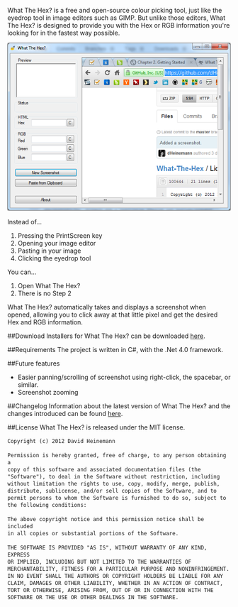 What The Hex? is a free and open-source colour picking tool, just like the eyedrop tool in image editors such as GIMP. But unlike those editors, What The Hex? is designed to provide you with the Hex or RGB information you're looking for in the fastest way possible.

![What The Hex?][1]

Instead of...

1. Pressing the PrintScreen key
2. Opening your image editor
3. Pasting in your image
4. Clicking the eyedrop tool

You can...

1. Open What The Hex?
2. There is no Step 2

What The Hex? automatically takes and displays a screenshot when opened, allowing you to click away at that little pixel and get the desired Hex and RGB information.

##Download
Installers for What The Hex? can be downloaded [here][2].

##Requirements
The project is written in C#, with the .Net 4.0 framework.

##Future features
* Easier panning/scrolling of screenshot using right-click, the
  spacebar, or similar.
* Screenshot zooming

##Changelog
Information about the latest version of What The Hex? and the changes
introduced can be found [here][3].

##License
What The Hex? is released under the MIT license.

    Copyright (c) 2012 David Heinemann

    Permission is hereby granted, free of charge, to any person obtaining a
    copy of this software and associated documentation files (the
    "Software"), to deal in the Software without restriction, including
    without limitation the rights to use, copy, modify, merge, publish,
    distribute, sublicense, and/or sell copies of the Software, and to
    permit persons to whom the Software is furnished to do so, subject to
    the following conditions:

    The above copyright notice and this permission notice shall be included
    in all copies or substantial portions of the Software.

    THE SOFTWARE IS PROVIDED "AS IS", WITHOUT WARRANTY OF ANY KIND, EXPRESS
    OR IMPLIED, INCLUDING BUT NOT LIMITED TO THE WARRANTIES OF
    MERCHANTABILITY, FITNESS FOR A PARTICULAR PURPOSE AND NONINFRINGEMENT.
    IN NO EVENT SHALL THE AUTHORS OR COPYRIGHT HOLDERS BE LIABLE FOR ANY
    CLAIM, DAMAGES OR OTHER LIABILITY, WHETHER IN AN ACTION OF CONTRACT,
    TORT OR OTHERWISE, ARISING FROM, OUT OF OR IN CONNECTION WITH THE
    SOFTWARE OR THE USE OR OTHER DEALINGS IN THE SOFTWARE.

[1]: https://github.com/dHeinemann/What-The-Hex/raw/master/screenshot.png
[2]: https://github.com/dHeinemann/What-The-Hex/downloads
[3]: https://github.com/dHeinemann/What-The-Hex/blob/master/changelog.txt
